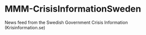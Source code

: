 # MMM-CrisisInformationSweden
News feed from the Swedish Government Crisis Information (Krisinformation.se)
